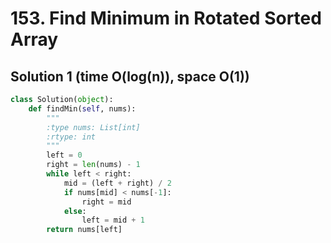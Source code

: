 # 153. Find Minimum in Rotated Sorted Array

## Solution 1 (time O(log(n)), space O(1))

```python
class Solution(object):
    def findMin(self, nums):
        """
        :type nums: List[int]
        :rtype: int
        """
        left = 0
        right = len(nums) - 1
        while left < right:
            mid = (left + right) / 2
            if nums[mid] < nums[-1]:
                right = mid
            else:
                left = mid + 1
        return nums[left]
```
